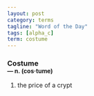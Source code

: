 ```yaml
---
layout: post
category: terms
tagline: "Word of the Day"
tags: [alpha_c]
term: costume
---
```


<h3>Costume<br/> <small>&mdash; n. (cos<span>&middot;</span>tume)</small></h3>
<p><ol><li>the price of a crypt</li>
</ol></p>
